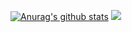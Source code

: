 [![Anurag's github stats](https://github-readme-stats.vercel.app/apimasonrware=anuraghazra)](https://github.com/anuraghazra/github-readme-stats)
<a href='https://www.masonware.dev'><img src='https://img.shields.io/badge/website-UP-brightgreen'/></a>
